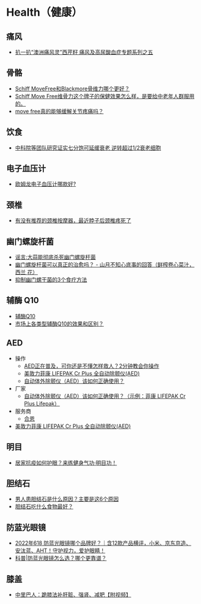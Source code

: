 # Health（健康）

## 痛风
* [扒一扒“澳洲痛风灵”西芹籽 痛风及高尿酸血症专题系列之五](https://www.sohu.com/a/167284469_387820)

## 骨骼
* [Schiff MoveFree和Blackmore骨维力哪个更好？](https://www.zhihu.com/question/278726830)
* [Schiff Move Free维骨力这个牌子的保健效果怎么样，是要给中老年人群服用的。](https://www.zhihu.com/question/46399868)
* [move free真的能够缓解关节疼痛吗？](https://www.zhihu.com/question/343312571/answer/810893053)

## 饮食
* [中科院等团队研究证实七分饱可延缓衰老 逆转超过1/2衰老细胞](https://www.sohu.com/a/385608566_100191015)

## 电子血压计
* [欧姆龙电子血压计哪款好?](https://www.zhihu.com/question/21257211)

## 颈椎
* [有没有推荐的颈椎按摩器，最近脖子后颈椎疼死了](https://v2ex.com/t/662588)

## 幽门螺旋杆菌
* [谣言:大蒜能彻底杀死幽门螺旋杆菌](https://zhuanlan.zhihu.com/p/107143822)
* [幽门螺旋杆菌可以真正的治愈吗？ - 山月不知心底事的回答（鲜榨卷心菜汁，西兰
花）](https://www.zhihu.com/question/33282310/answer/950399570)
* [抑制幽门螺干菌的3个食疗方法](http://www.360doc.com/content/16/0915/22/33737200_591141315.shtml)

## 辅酶 Q10
* [辅酶Q10](https://www.zhihu.com/topic/20321179/intro)
* [市场上各类型辅酶Q10的效果和区别？](https://www.zhihu.com/question/290748950)

## AED
* 操作
  * [AED正在普及，可你还是不懂怎样救人？2分钟教会你操作](https://zhuanlan.zhihu.com/p/384194004)
  * [美敦力菲康 LIFEPAK Cr Plus 全自动除颤仪(AED)](http://www.physio-control.cn/index.php?id=54)
  * [自动体外除颤仪（AED）该如何正确使用？](https://www.zhihu.com/question/445473889/answer/1773937285)
* 厂家
  * [自动体外除颤仪（AED）该如何正确使用？（示例：菲康 LIFEPAK Cr Plus Lifepak）](https://www.zhihu.com/question/445473889/answer/1758392716)
* 服务商
  * [合恩](http://www.hegrace.cn/)
* [美敦力菲康 LIFEPAK Cr Plus 全自动除颤仪(AED)](http://www.physio-control.cn/index.php?id=54)

## 明目
* [居家抗疫如何护眼？来练健身气功·明目功！](https://mp.weixin.qq.com/s/WWvIHVhHtMQTle6anDpiiA)

## 胆结石
* [男人患胆结石是什么原因？主要是这6个原因](https://zhuanlan.zhihu.com/p/376725062)
* [胆结石吃什么食物最好？](https://zhuanlan.zhihu.com/p/335477135)

## 防蓝光眼镜
* [2022年618 防蓝光眼镜哪个品牌好？｜含12款产品横评，小米、京东京造、安汰蓝、AHT！守护视力，爱护眼睛！](https://zhuanlan.zhihu.com/p/376030337)
* [科普|防蓝光眼镜怎么选？哪个更靠谱？](https://zhuanlan.zhihu.com/p/97809568)

## 膝盖
* [中里巴人：跪膝法补肝脏、强肾、减肥【附视频】](https://mp.weixin.qq.com/s/xd_9z1iU5AAf9YFdSMp6YQ)
